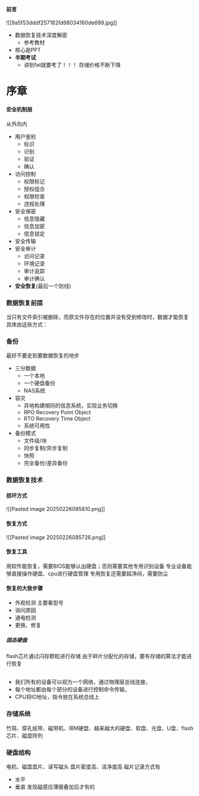 #### 前言
![[9a5f53dddf257182fd68034160de699.jpg]]
- 数据恢复技术深度解密
	- 参考教材
- 核心是PPT
- **半期考试**
	- 讲到fat就要考了！！！
存储价格不断下降
# 序章
#### 安全机制层
从外向内
- 用户鉴别
	- 标识
	- 识别
	- 验证
	- 确认
- 访问控制
	- 权限标记
	- 授权组合
	- 权限检查
	- 违规处理
- 安全保密
	- 信息隐藏
	- 信息加密
	- 信息锁定
- 安全传输
- 安全审计
	- 访问记录
	- 环境记录
	- 审计追踪
	- 审计确认
- **安全恢复**(最后一个防线)
### 数据恢复前提
当只有文件索引被删除，而原文件存在的位置并没有受到修改时，数据才能恢复
具体由这些方式：
### 备份
最好不要走到要数据恢复的地步
- 三分数据
	- 一个本地
	- 一个硬盘备份
	- NAS系统
- 容灾
	- 异地构建相同的信息系统，实现业务切换
	- RPO Recovery Point Object
	- RTO Recovery Time Object
	- 系统可用性
- 备份模式
	- 文件级/块
	- 同步复制/异步复制
	- 快照
	- 完全备份/差异备份
### 数据恢复技术
#### 损坏方式
![[Pasted image 20250226085810.png]]
#### 恢复方式
![[Pasted image 20250226085726.png]]
#### 恢复工具
用软件能恢复，需要BIOS能够认出硬盘；否则需要其他专用识别设备
专业设备能够直接操作硬盘、cpu进行硬盘管理
专用恢复还需要超净间，需要防尘
#### 恢复的大致步骤
- 外观检测 主要看型号
- 询问原因
- 通电检测
- 更换、修复
##### 固态硬盘
flash芯片通过闪存颗粒进行存储
由于碎片分配化的存储，要有存储的算法才能进行恢复
## 
- 我们所有的设备可以视为一个网络，通过物理层总线连接，
- 每个地址都由每个部分的设备进行控制命令传输，
- CPU将IO地址，指令放在系统总线上
### 存储系统
竹简、穿孔纸带、磁带机、IBM硬盘、越来越大的硬盘、软盘、光盘、U盘、flash芯片、磁盘阵列
### 硬盘结构
电机、磁盘盘片、读写磁头
盘片密度高、洁净度高
磁片记录方式有
- 水平
- 垂直
  发现磁感应薄膜叠加后才有的